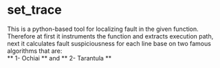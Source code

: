 # set_trace
This is a python-based tool for localizing fault in the given function. Therefore at first it instruments the function and extracts execution path, next it calculates fault suspiciousness for each line base on two famous algorithms that are:<br>
** 1- Ochiai **
and 
** 2- Tarantula **
